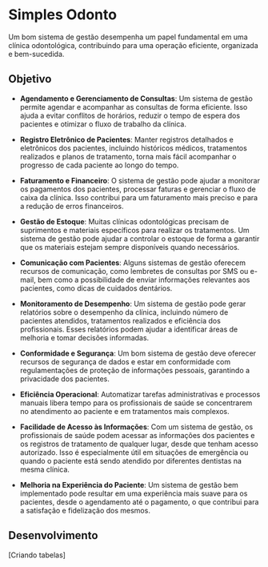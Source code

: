 # Simples Odonto

Um bom sistema de gestão desempenha um papel fundamental em uma clínica odontológica, contribuindo para uma operação eficiente, organizada e bem-sucedida.

## Objetivo

* **Agendamento e Gerenciamento de Consultas**: Um sistema de gestão permite agendar e acompanhar as consultas de forma eficiente. Isso ajuda a evitar conflitos de horários, reduzir o tempo de espera dos pacientes e otimizar o fluxo de trabalho da clínica.

* **Registro Eletrônico de Pacientes**: Manter registros detalhados e eletrônicos dos pacientes, incluindo históricos médicos, tratamentos realizados e planos de tratamento, torna mais fácil acompanhar o progresso de cada paciente ao longo do tempo.

* **Faturamento e Financeiro**: O sistema de gestão pode ajudar a monitorar os pagamentos dos pacientes, processar faturas e gerenciar o fluxo de caixa da clínica. Isso contribui para um faturamento mais preciso e para a redução de erros financeiros.

* **Gestão de Estoque**: Muitas clínicas odontológicas precisam de suprimentos e materiais específicos para realizar os tratamentos. Um sistema de gestão pode ajudar a controlar o estoque de forma a garantir que os materiais estejam sempre disponíveis quando necessários.

* **Comunicação com Pacientes**: Alguns sistemas de gestão oferecem recursos de comunicação, como lembretes de consultas por SMS ou e-mail, bem como a possibilidade de enviar informações relevantes aos pacientes, como dicas de cuidados dentários.

* **Monitoramento de Desempenho**: Um sistema de gestão pode gerar relatórios sobre o desempenho da clínica, incluindo número de pacientes atendidos, tratamentos realizados e eficiência dos profissionais. Esses relatórios podem ajudar a identificar áreas de melhoria e tomar decisões informadas.

* **Conformidade e Segurança**: Um bom sistema de gestão deve oferecer recursos de segurança de dados e estar em conformidade com regulamentações de proteção de informações pessoais, garantindo a privacidade dos pacientes.

* **Eficiência Operacional**: Automatizar tarefas administrativas e processos manuais libera tempo para os profissionais de saúde se concentrarem no atendimento ao paciente e em tratamentos mais complexos.

* **Facilidade de Acesso às Informações**: Com um sistema de gestão, os profissionais de saúde podem acessar as informações dos pacientes e os registros de tratamento de qualquer lugar, desde que tenham acesso autorizado. Isso é especialmente útil em situações de emergência ou quando o paciente está sendo atendido por diferentes dentistas na mesma clínica.

* **Melhoria na Experiência do Paciente**: Um sistema de gestão bem implementado pode resultar em uma experiência mais suave para os pacientes, desde o agendamento até o pagamento, o que contribui para a satisfação e fidelização dos mesmos.

## Desenvolvimento

[Criando tabelas]